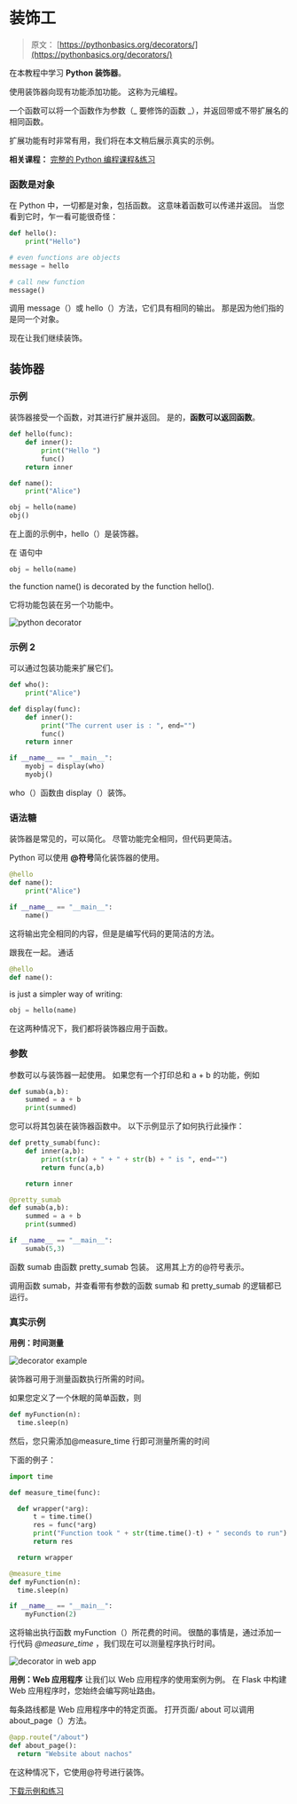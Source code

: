 # 装饰工

> 原文： [https://pythonbasics.org/decorators/](https://pythonbasics.org/decorators/)

在本教程中学习 **Python 装饰器**。

使用装饰器向现有功能添加功能。 这称为元编程。

一个函数可以将一个函数作为参数（_ 要修饰的函数 _），并返回带或不带扩展名的相同函数。

扩展功能有时非常有用，我们将在本文稍后展示真实的示例。

**相关课程：** [完整的 Python 编程课程&练习](https://gum.co/dcsp)

### 函数是对象

在 Python 中，一切都是对象，包括函数。 这意味着函数可以传递并返回。 当您看到它时，乍一看可能很奇怪：

```py
def hello():                                                                                                
    print("Hello")                                                                                          

# even functions are objects                                                                                
message = hello                                                                                             

# call new function                                                                                         
message()          

```

调用 message（）或 hello（）方法，它们具有相同的输出。 那是因为他们指的是同一个对象。

现在让我们继续装饰。

## 装饰器

### 示例

装饰器接受一个函数，对其进行扩展并返回。 是的，**函数可以返回函数**。

```py
def hello(func):                                                                                            
    def inner():                                                                                            
        print("Hello ")                                                                                     
        func()                                                                                              
    return inner                                                                                            

def name():                                                                                                 
    print("Alice")                                                                                          

obj = hello(name)                                                                                           
obj()          

```

在上面的示例中，hello（）是装饰器。

在
语句中

```py
obj = hello(name)          

```

the function name() is decorated by the function hello().

它将功能包装在另一个功能中。

![python decorator](img/57fb7912dc28c38162a13f0cba302365.jpg)

### 示例 2

可以通过包装功能来扩展它们。

```py
def who():                                                                                                  
    print("Alice")                                                                                          

def display(func):                                                                                          
    def inner():                                                                                            
        print("The current user is : ", end="")                                                             
        func()                                                                                              
    return inner                                                                                            

if __name__ == "__main__":                                                                                  
    myobj = display(who)                                                                                    
    myobj()       

```

who（）函数由 display（）装饰。

### 语法糖

装饰器是常见的，可以简化。 尽管功能完全相同，但代码更简洁。

Python 可以使用 **@符号**简化装饰器的使用。

```py
@hello                                                                                                      
def name():                                                                                                 
    print("Alice")                                                                                          

if __name__ == "__main__":                                                                                  
    name()                          

```

这将输出完全相同的内容，但是是编写代码的更简洁的方法。

跟我在一起。 通话

```py
@hello                                                                                                      
def name():   

```

is just a simpler way of writing:

```py
obj = hello(name)          

```

在这两种情况下，我们都将装饰器应用于函数。

### 参数

参数可以与装饰器一起使用。 如果您有一个打印总和 a + b 的功能，例如

```py
def sumab(a,b):                                                                                             
    summed = a + b                                                                                          
    print(summed)

```

您可以将其包装在装饰器函数中。
以下示例显示了如何执行此操作：

```py
def pretty_sumab(func):                                                                                     
    def inner(a,b):                                                                                         
        print(str(a) + " + " + str(b) + " is ", end="")                                                     
        return func(a,b)                                                                                    

    return inner                                                                                            

@pretty_sumab                                                                                               
def sumab(a,b):                                                                                             
    summed = a + b                                                                                          
    print(summed)                                                                                      

if __name__ == "__main__":                                                                                  
    sumab(5,3)             

```

函数 sumab 由函数 pretty_sumab 包装。 这用其上方的@符号表示。

调用函数 sumab，并查看带有参数的函数 sumab 和 pretty_sumab 的逻辑都已运行。

### 真实示例

**用例：时间测量**

![decorator example](img/8292ea0593c00b16347673105d653bcc.jpg)

装饰器可用于测量函数执行所需的时间。

如果您定义了一个休眠的简单函数，则

```py
def myFunction(n):                                                                                                        
  time.sleep(n)                                                                                                           

```

然后，您只需添加@measure_time 行即可测量所需的时间

下面的例子：

```py
import time                                                                                                               

def measure_time(func):                                                                                                   

  def wrapper(*arg):                                                                                                      
      t = time.time()                                                                                                     
      res = func(*arg)                                                                                                    
      print("Function took " + str(time.time()-t) + " seconds to run")                                                    
      return res                                                                                                          

  return wrapper                                                                                                          

@measure_time                                                                                                             
def myFunction(n):                                                                                                        
  time.sleep(n)                                                                                                           

if __name__ == "__main__":                                                                                                
    myFunction(2)      

```

这将输出执行函数 myFunction（）所花费的时间。 很酷的事情是，通过添加一行代码 _@measure_time_ ，我们现在可以测量程序执行时间。

![decorator in web app](img/5ec64e3c0ecbb2c70baadd00712318da.jpg)

**用例：Web 应用程序**
让我们以 Web 应用程序的使用案例为例。 在 Flask 中构建 Web 应用程序时，您始终会编写网址路由。

每条路线都是 Web 应用程序中的特定页面。
打开页面/ about 可以调用 about_page（）方法。

```py
@app.route("/about")
def about_page():
  return "Website about nachos"

```

在这种情况下，它使用@符号进行装饰。

[下载示例和练习](https://gum.co/dcsp)